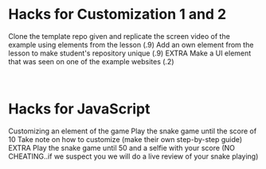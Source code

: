 <html>
  <head>
    <link rel="stylesheet" href="page1.css">
    <link rel="stylesheet" href="https://fonts.googleapis.com/icon?family=Material+Icons">
  </head>
  <body>
    <br>
    <h1>Hacks for Customization 1 and 2</h1>
    <p> Clone the template repo given and replicate the screen video of the example using elements from the lesson (.9)
    Add an own element from the lesson to make student's repository unique (.9)
    EXTRA Make a UI element that was seen on one of the example websites (.2)</p>
    <br>
    <h1>Hacks for JavaScript</h1>
    <p>Customizing an element of the game
    Play the snake game until the score of 10
    Take note on how to customize (make their own step-by-step guide)
    EXTRA Play the snake game until 50 and a selfie with your score (NO CHEATING..if we suspect you we will do a live review of your snake playing)</p>
  </body>
</html>
